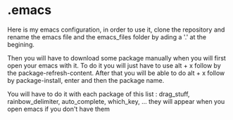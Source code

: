 # .emacs
Here is my emacs configuration, in order to use it, clone the repository and rename the emacs file and the emacs_files folder by ading a '.' at the begining.

Then you will have to download some package manually when you will first open your emacs with it.
To do it you will just have to use alt + x follow by the package-refresh-content. After that you will be able to do alt + x follow by package-install, enter and then the package name.

You will have to do it with each package of this list : drag_stuff, rainbow_delimiter, auto_complete, which_key, ... they will appear when you open emacs if you don't have them
